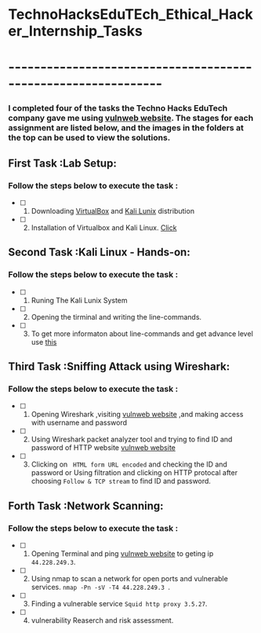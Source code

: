 # TechnoHacksEduTEch_Ethical_Hacker_Internship_Tasks
# --------------------------------------------------------------

### I completed four of the tasks the Techno Hacks EduTech company gave me using [vulnweb website](http://testphp.vulnweb.com). The stages for each assignment are listed below, and the images in the folders at the top can be used to view the solutions.

## First Task :Lab Setup:
### Follow the steps below to execute the task :
  * [ ] 1. Downloading [VirtualBox](https://www.virtualbox.org/wiki/Downloads) and [Kali Lunix](https://www.kali.org/get-kali/#kali-platforms) distribution
  * [ ] 2. Installation of Virtualbox and Kali Linux. [Click](https://www.youtube.com/watch?v=M0mBpTPE78k)

## Second Task :Kali Linux - Hands-on:
### Follow the steps below to execute the task :
  * [ ] 1. Runing The Kali Lunix System
  * [ ] 2. Opening the tirminal and  writing the line-commands.
  * [ ] 3. To get more informaton about line-commands and get advance level use [this](https://kennyvn.com/cheatsheet-useful-bash-commands-linux/)

## Third Task :Sniffing Attack using Wireshark:
### Follow the steps below to execute the task :
  * [ ] 1. Opening Wireshark ,visiting [vulnweb website](http://testphp.vulnweb.com) ,and making access with username and password
  * [ ] 2. Using Wireshark packet analyzer tool and trying to find ID and password of HTTP website [vulnweb website](http://testphp.vulnweb.com)
  * [ ] 3. Clicking on ` HTML form URL encoded` and checking the ID and password or  Using filtration and clicking on HTTP protocal  after choosing `Follow & TCP stream` to find ID and password.

## Forth Task :Network Scanning:
### Follow the steps below to execute the task :
  * [ ] 1. Opening Terminal and ping [vulnweb website](http://testphp.vulnweb.com) to geting ip ` 44.228.249.3`.
  * [ ] 2. Using nmap to scan a network for open ports and vulnerable services. ```nmap -Pn -sV -T4 44.228.249.3 ```.
  * [ ] 3. Finding a vulnerable service `Squid http proxy 3.5.27`.
  * [ ] 4. vulnerability Reaserch and risk assessment.



